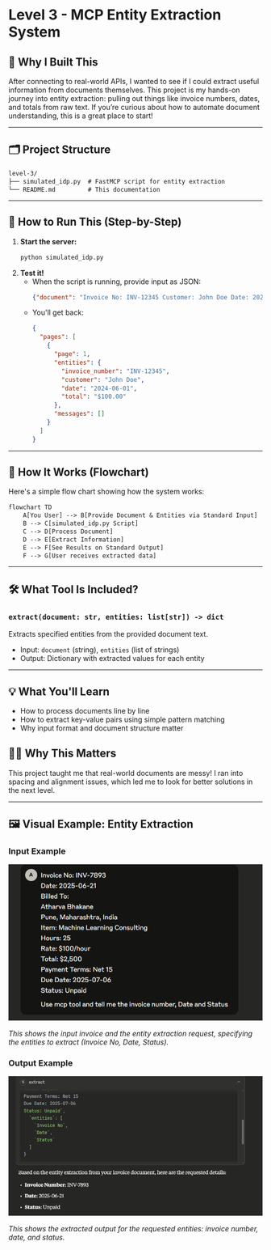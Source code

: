 # Level 3 - MCP Entity Extraction System

## 🏁 Why I Built This

After connecting to real-world APIs, I wanted to see if I could extract useful information from documents themselves. This project is my hands-on journey into entity extraction: pulling out things like invoice numbers, dates, and totals from raw text. If you’re curious about how to automate document understanding, this is a great place to start!

---

## 🗂️ Project Structure

```
level-3/
├── simulated_idp.py  # FastMCP script for entity extraction
└── README.md         # This documentation
```

---

## 🚀 How to Run This (Step-by-Step)

1. **Start the server:**
   ```bash
   python simulated_idp.py
   ```
2. **Test it!**
   - When the script is running, provide input as JSON:
     ```json
     {"document": "Invoice No: INV-12345 Customer: John Doe Date: 2024-06-01 Total: $100.00", "entities": ["invoice_number", "customer", "date", "total"]}
     ```
   - You'll get back:
     ```json
     {
       "pages": [
         {
           "page": 1,
           "entities": {
             "invoice_number": "INV-12345",
             "customer": "John Doe",
             "date": "2024-06-01",
             "total": "$100.00"
           },
           "messages": []
         }
       ]
     }
     ```

---

## 🔄 How It Works (Flowchart)

Here's a simple flow chart showing how the system works:

```mermaid
flowchart TD
    A[You User] --> B[Provide Document & Entities via Standard Input]
    B --> C[simulated_idp.py Script]
    C --> D[Process Document]
    D --> E[Extract Information]
    E --> F[See Results on Standard Output]
    F --> G[User receives extracted data]
```

---

## 🛠️ What Tool Is Included?

### `extract(document: str, entities: list[str]) -> dict`
Extracts specified entities from the provided document text.

- Input: `document` (string), `entities` (list of strings)
- Output: Dictionary with extracted values for each entity

---

## 💡 What You'll Learn
- How to process documents line by line
- How to extract key-value pairs using simple pattern matching
- Why input format and document structure matter

## 🧑‍💻 Why This Matters
This project taught me that real-world documents are messy! I ran into spacing and alignment issues, which led me to look for better solutions in the next level.

---

## 🖼️ Visual Example: Entity Extraction

### Input Example

![Entity Extraction Input](../Images/Screenshot%202025-07-09%20203433.png)

*This shows the input invoice and the entity extraction request, specifying the entities to extract (Invoice No, Date, Status).* 

### Output Example

![Entity Extraction Output](../Images/Screenshot%202025-07-09%20203424.png)

*This shows the extracted output for the requested entities: invoice number, date, and status.*

